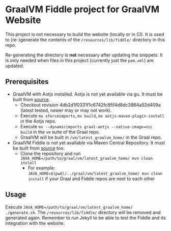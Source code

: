 # GraalVM Fiddle project for GraalVM Website

This project is not necessary to build the website (locally or in CI).
It is used to (re-)generate the contents of the `/resources/lib/fiddle/` directory in this repo.

Re-generating the directory is **not** necessary after updating the snippets.
It is only needed when files in this project (currently just the `pom.xml`) are updated.


## Prerequisites

- GraalVM with Aotjs installed. Aotjs is not yet available via gu. It must be built from
  [source](https://ol-bitbucket.us.oracle.com/projects/G/repos/graal-aotjs/browse).
  - Checkout revision 4db2d1f0331f1c6742fc85f4d8dc3864a52d409a (latest tested, newer may or may not work).
  - Execute `mx sforceimports`, `mx build`, `mx aotjs-maven-plugin-install` in the Aotjs repo.
  - Execute `mx --dynamicimports graal-aotjs --native-image=nic build` in the `vm` suite of the Graal repo.
  - GraalVM will be built in `/vm/latest_graalvm_home/` in the Graal repo.
- GraalVM Fiddle is not yet available via Maven Central Repository. It must be built from
  [source](https://ol-bitbucket.us.oracle.com/projects/G/repos/graalvm-fiddle/browse) too.
  - Clone the repository and run `JAVA_HOME=/path/to/graal/vm/latest_graalvm_home/ mvn clean install`
    - For example: `JAVA_HOME=$(pwd)/../graal/vm/latest_graalvm_home/ mvn clean install` if your Graal and Fiddle repos are next to each other


## Usage

Execute `JAVA_HOME=/path/to/graal/vm/latest_graalvm_home/ ./generate.sh`.
The `/resources/lib/fiddle/` directory will be removed and generated again.
Remember to run Jekyll to be able to test the Fiddle and its integration with the website.
